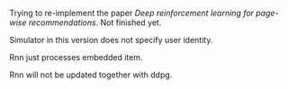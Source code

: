 Trying to re-implement the paper *Deep reinforcement learning for page-wise recommendations*. Not finished yet.

Simulator in this version does not specify user identity.

Rnn just processes embedded item.

Rnn will not be updated together with ddpg.
